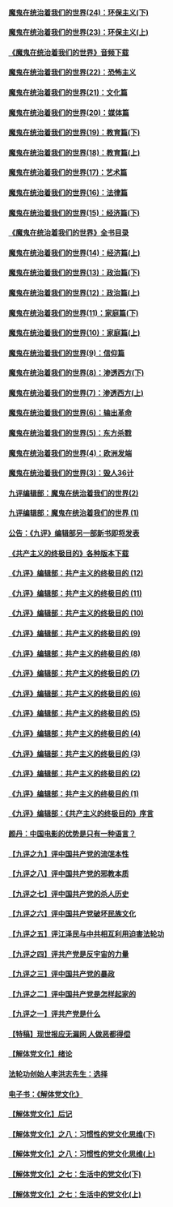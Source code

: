 #### [魔鬼在统治着我们的世界(24)：环保主义(下)](../pages/nsc422/n10695307.md?t=10062052) 

#### [魔鬼在统治着我们的世界(23)：环保主义(上)](../pages/nsc422/n10688613.md?t=10062052) 

#### [《魔鬼在统治着我们的世界》音频下载](../pages/nsc422/n10635553.md?t=10062052) 

#### [魔鬼在统治着我们的世界(22)：恐怖主义](../pages/nsc422/n10614727.md?t=10062052) 

#### [魔鬼在统治着我们的世界(21)：文化篇](../pages/nsc422/n10597706.md?t=10062052) 

#### [魔鬼在统治着我们的世界(20)：媒体篇](../pages/nsc422/n10586579.md?t=10062052) 

#### [魔鬼在统治着我们的世界(19)：教育篇(下)](../pages/nsc422/n10564808.md?t=10062052) 

#### [魔鬼在统治着我们的世界(18)：教育篇(上)](../pages/nsc422/n10526970.md?t=10062052) 

#### [魔鬼在统治着我们的世界(17)：艺术篇](../pages/nsc422/n10499093.md?t=10062052) 

#### [魔鬼在统治着我们的世界(16)：法律篇](../pages/nsc422/n10485969.md?t=10062052) 

#### [魔鬼在统治着我们的世界(15)：经济篇(下)](../pages/nsc422/n10469975.md?t=10062052) 

#### [《魔鬼在统治着我们的世界》全书目录](../pages/nsc422/n10464261.md?t=10062052) 

#### [魔鬼在统治着我们的世界(14)：经济篇(上)](../pages/nsc422/n10457370.md?t=10062052) 

#### [魔鬼在统治着我们的世界(13)：政治篇(下)](../pages/nsc422/n10448270.md?t=10062052) 

#### [魔鬼在统治着我们的世界(12)：政治篇(上)](../pages/nsc422/n10444576.md?t=10062052) 

#### [魔鬼在统治着我们的世界(11)：家庭篇(下)](../pages/nsc422/n10440961.md?t=10062052) 

#### [魔鬼在统治着我们的世界(10)：家庭篇(上)](../pages/nsc422/n10435448.md?t=10062052) 

#### [魔鬼在统治着我们的世界(9)：信仰篇](../pages/nsc422/n10432159.md?t=10062052) 

#### [魔鬼在统治着我们的世界(8)：渗透西方(下)](../pages/nsc422/n10429603.md?t=10062052) 

#### [魔鬼在统治着我们的世界(7)：渗透西方(上)](../pages/nsc422/n10426013.md?t=10062052) 

#### [魔鬼在统治着我们的世界(6)：输出革命](../pages/nsc422/n10421536.md?t=10062052) 

#### [魔鬼在统治着我们的世界(5)：东方杀戮](../pages/nsc422/n10417707.md?t=10062052) 

#### [魔鬼在统治着我们的世界(4)：欧洲发端](../pages/nsc422/n10414890.md?t=10062052) 

#### [魔鬼在统治着我们的世界(3)：毁人36计](../pages/nsc422/n10411583.md?t=10062052) 

#### [九评编辑部：魔鬼在统治着我们的世界(2)](../pages/nsc422/n10410036.md?t=10062052) 

#### [九评编辑部：魔鬼在统治着我们的世界 (1)](../pages/nsc422/n10406825.md?t=10062052) 

#### [公告：《九评》编辑部另一部新书即将发表](../pages/nsc422/n10405104.md?t=10062052) 

#### [《共产主义的终极目的》各种版本下载](../pages/nsc422/n10022138.md?t=10062052) 

#### [《九评》编辑部：共产主义的终极目的 (12)](../pages/nsc422/n9933272.md?t=10062052) 

#### [《九评》编辑部：共产主义的终极目的 (11)](../pages/nsc422/n9924973.md?t=10062052) 

#### [《九评》编辑部：共产主义的终极目的 (10)](../pages/nsc422/n9920883.md?t=10062052) 

#### [《九评》编辑部：共产主义的终极目的 (9)](../pages/nsc422/n9916363.md?t=10062052) 

#### [《九评》编辑部：共产主义的终极目的 (8)](../pages/nsc422/n9912488.md?t=10062052) 

#### [《九评》编辑部：共产主义的终极目的 (7)](../pages/nsc422/n9901176.md?t=10062052) 

#### [《九评》编辑部：共产主义的终极目的 (6)](../pages/nsc422/n9899359.md?t=10062052) 

#### [《九评》编辑部：共产主义的终极目的 (5)](../pages/nsc422/n9893174.md?t=10062052) 

#### [《九评》编辑部：共产主义的终极目的 (4)](../pages/nsc422/n9891246.md?t=10062052) 

#### [《九评》编辑部：共产主义的终极目的 (3)](../pages/nsc422/n9879879.md?t=10062052) 

#### [《九评》编辑部：共产主义的终极目的 (2)](../pages/nsc422/n9876205.md?t=10062052) 

#### [《九评》编辑部：共产主义的终极目的 (1)](../pages/nsc422/n9865857.md?t=10062052) 

#### [《九评》编辑部：《共产主义的终极目的》序言](../pages/nsc422/n9862666.md?t=10062052) 

#### [颜丹：中国电影的优势是只有一种语言？](../pages/nsc422/n9583062.md?t=10062052) 

#### [【九评之九】评中国共产党的流氓本性](../pages/nsc422/n737542.md?t=10062052) 

#### [【九评之八】评中国共产党的邪教本质](../pages/nsc422/n735942.md?t=10062052) 

#### [【九评之七】评中国共产党的杀人历史](../pages/nsc422/n733806.md?t=10062052) 

#### [【九评之六】评中国共产党破坏民族文化](../pages/nsc422/n731667.md?t=10062052) 

#### [【九评之五】评江泽民与中共相互利用迫害法轮功](../pages/nsc422/n730058.md?t=10062052) 

#### [【九评之四】评共产党是反宇宙的力量](../pages/nsc422/n727814.md?t=10062052) 

#### [【九评之三】评中国共产党的暴政](../pages/nsc422/n725597.md?t=10062052) 

#### [【九评之二】评中国共产党是怎样起家的](../pages/nsc422/n723946.md?t=10062052) 

#### [【九评之一】评共产党是什么](../pages/nsc422/n722529.md?t=10062052) 

#### [【特稿】现世报应无漏网 人做恶都得偿](../pages/nsc422/n4215167.md?t=10062052) 

#### [【解体党文化】绪论](../pages/nsc422/n1449356.md?t=10062052) 

#### [法轮功创始人李洪志先生：选择](../pages/nsc422/n3580738.md?t=10062052) 

#### [电子书：《解体党文化》](../pages/nsc422/n1573484.md?t=10062052) 

#### [【解体党文化】后记](../pages/nsc422/n1531999.md?t=10062052) 

#### [【解体党文化】之八：习惯性的党文化思维(下)](../pages/nsc422/n1526477.md?t=10062052) 

#### [【解体党文化】之八：习惯性的党文化思维(上)](../pages/nsc422/n1520631.md?t=10062052) 

#### [【解体党文化】之七：生活中的党文化(下)](../pages/nsc422/n1513446.md?t=10062052) 

#### [【解体党文化】之七：生活中的党文化(上)](../pages/nsc422/n1509358.md?t=10062052) 

